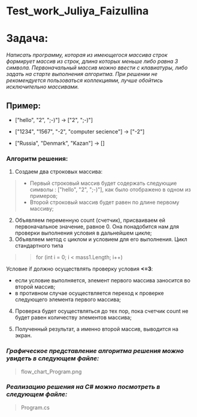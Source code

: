 # Test_work_Juliya_Faizullina
# Задача:
*Написать программу, которая из имеющегося массива строк формирует массив из строк, длина которых меньше либо равна 3 символа. Первоначальный массив можно ввести с клавиатуры, либо задать на старте выполнения алгоритма. При решении не рекомендуется пользоваться коллекциями, лучше обойтись исключительно массивами.*

## Пример:
* ["hello", "2", ";-)"] -> ["2", ";-)"]

* ["1234", "1567", "-2", "computer secience"] -> ["-2"]

* ["Russia", "Denmark", "Kazan"] -> []

### Алгоритм решения:
1. Создаем два строковых массива:
> - Первый строковый массив будет содержать следующие символы : ["hello", "2", ";-)"], как было отображено в одном из примеров;
> - Второй строковый массив будет равен по длине первому массиву;

2. Объявляем переменную count (счетчик), присваиваем ей первоначальное значение, равное 0. Она понадобится нам для проверки выполнения условия в дальнейшем цикле;
3. Объявляем метод с циклом и условием для его выполнения. Цикл стандартного типа 
>> for (int i = 0; i < mass1.Length; i++)

Условие if должно осуществлять проверку условия **<=3**:
-  если условие выполняется, элемент первого массива заносится во второй массив;
- в противном случае осуществляется переход к проверке следующего элемента первого массива;
4. Проверка будет осуществляться до тех пор, пока счетчик count не будет равен количеству элементов массива;

5. Полученный результат, а именно второй массив,  выводится на экран.

### *Графическое представление алгоритма решения можно увидеть в следующем файле:*


> flow_chart_Program.png

### *Реализацию решения на C# можно посмотреть в следующем файле:*

> Program.cs
